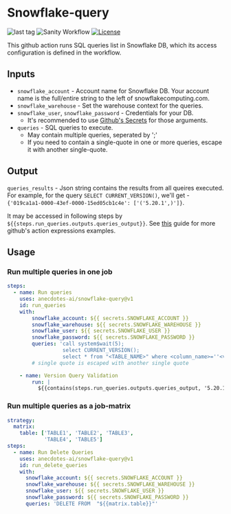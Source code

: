 # Snowflake-query

![last tag](https://img.shields.io/github/v/tag/anecdotes-ai/snowflake-query?color=brightgreen&label=release&logo=github)
![Sanity Workflow](https://github.com/anecdotes-ai/snowflake-query/actions/workflows/sanity.yml/badge.svg?branch=master)
[![License](https://img.shields.io/badge/License-Apache%202.0-blue.svg)](https://opensource.org/licenses/Apache-2.0)

This github action runs SQL queries list in Snowflake DB, which its access configuration is defined in the workflow.

## Inputs

- `snowflake_account` - Account name for Snowflake DB. Your account name is the full/entire string to the left of snowflakecomputing.com.
- `snowflake_warehouse` - Set the warehouse context for the queries.
- `snowflake_user`, `snowflake_password` - Credentials for your DB.
  - It's recommended to use [Github's Secrets](https://docs.github.com/en/actions/reference/encrypted-secrets) for those arguments.
- `queries` - SQL queries to execute.
  - May contain multiple queries, seperated by ';'
  - If you need to contain a single-quote in one or more queries, escape it with another single-quote.

## Output

`queries_results` - Json string contains the results from all queires executed. For example, for the query `SELECT CURRENT_VERSION()`, we'll get - `{'019ca1a1-0000-43ef-0000-15ed05cb1c4e': ['('5.20.1',)']}`.

It may be accessed in following steps by `${{steps.run_queries.outputs.queries_output}}`. See [this](https://docs.github.com/en/actions/reference/context-and-expression-syntax-for-github-actions#tojson) guide for more github's action expressions examples.

## Usage

### Run multiple queries in one job

```yaml
steps:
  - name: Run queries
    uses: anecdotes-ai/snowflake-query@v1
    id: run_queries
    with:
        snowflake_account: ${{ secrets.SNOWFLAKE_ACCOUNT }}
        snowflake_warehouse: ${{ secrets.SNOWFLAKE_WAREHOUSE }}
        snowflake_user: ${{ secrets.SNOWFLAKE_USER }}
        snowflake_password: ${{ secrets.SNOWFLAKE_PASSWORD }}
        queries: 'call system$wait(5);
                  select CURRENT_VERSION();
                  select * from "<TABLE_NAME>" where <column_name>=''<value>'''
        # single quote is escaped with another single quote

    - name: Version Query Validation
        run: |
          ${{contains(steps.run_queries.outputs.queries_output, '5.20.1')}}
```

### Run multiple queries as a job-matrix

```yaml
strategy:
  matrix: 
    table: ['TABLE1', 'TABLE2', 'TABLE3',
            'TABLE4', 'TABLE5']
steps:
  - name: Run Delete Queries
    uses: anecdotes-ai/snowflake-query@v1
    id: run_delete_queries
    with:
      snowflake_account: ${{ secrets.SNOWFLAKE_ACCOUNT }}
      snowflake_warehouse: ${{ secrets.SNOWFLAKE_WAREHOUSE }}
      snowflake_user: ${{ secrets.SNOWFLAKE_USER }}
      snowflake_password: ${{ secrets.SNOWFLAKE_PASSWORD }}
      queries: 'DELETE FROM  "${{matrix.table}}"'
```

